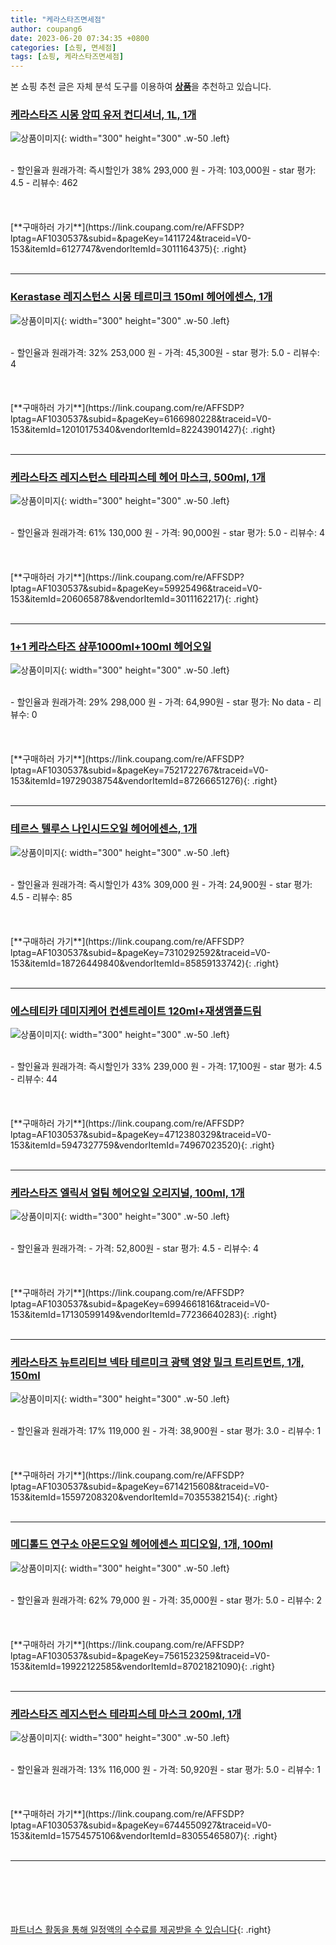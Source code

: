 ```yaml
---
title: "케라스타즈면세점"
author: coupang6
date: 2023-06-20 07:34:35 +0800
categories: [쇼핑, 면세점]
tags: [쇼핑, 케라스타즈면세점]
---
```


본 쇼핑 추천 글은 자체 분석 도구를 이용하여 [**상품**](https://link.coupang.com/a/bao1ui)을 추천하고 있습니다.

### [케라스타즈 시몽 앙띠 유저 컨디셔너, 1L, 1개](https://link.coupang.com/re/AFFSDP?lptag=AF1030537&subid=&pageKey=1411724&traceid=V0-153&itemId=6127747&vendorItemId=3011164375)

![상품이미지](https://thumbnail7.coupangcdn.com/thumbnails/remote/230x230ex/image/vendor_inventory/images/2019/01/16/10/6/9c5050ec-5879-4bd6-a3a6-d9e52639529a.jpg){: width="300" height="300" .w-50 .left}


<br>
- 할인율과 원래가격: 즉시할인가 38%  293,000   원
- 가격: 103,000원
- star 평가: 4.5
- 리뷰수: 462
<br>
<br>
<br>
<br>
[**구매하러 가기**](https://link.coupang.com/re/AFFSDP?lptag=AF1030537&subid=&pageKey=1411724&traceid=V0-153&itemId=6127747&vendorItemId=3011164375){: .right}
<br>
<br>

---

### [Kerastase 레지스턴스 시몽 테르미크 150ml 헤어에센스, 1개](https://link.coupang.com/re/AFFSDP?lptag=AF1030537&subid=&pageKey=6166980228&traceid=V0-153&itemId=12010175340&vendorItemId=82243901427)

![상품이미지](https://thumbnail6.coupangcdn.com/thumbnails/remote/230x230ex/image/vendor_inventory/a6cb/1c29010678594969c56446b58626ffa18cef0db210adbec039b9a8e26fc4.jpg){: width="300" height="300" .w-50 .left}


<br>
- 할인율과 원래가격: 32%  253,000   원
- 가격: 45,300원
- star 평가: 5.0
- 리뷰수: 4
<br>
<br>
<br>
<br>
[**구매하러 가기**](https://link.coupang.com/re/AFFSDP?lptag=AF1030537&subid=&pageKey=6166980228&traceid=V0-153&itemId=12010175340&vendorItemId=82243901427){: .right}
<br>
<br>

---

### [케라스타즈 레지스턴스 테라피스테 헤어 마스크, 500ml, 1개](https://link.coupang.com/re/AFFSDP?lptag=AF1030537&subid=&pageKey=59925496&traceid=V0-153&itemId=206065878&vendorItemId=3011162217)

![상품이미지](https://thumbnail8.coupangcdn.com/thumbnails/remote/230x230ex/image/vendor_inventory/bb5d/d22d63e333adccab2e191cfc27da08ed8c56d7236af5e6f518334dd08181.jpg){: width="300" height="300" .w-50 .left}


<br>
- 할인율과 원래가격: 61%  130,000   원
- 가격: 90,000원
- star 평가: 5.0
- 리뷰수: 4
<br>
<br>
<br>
<br>
[**구매하러 가기**](https://link.coupang.com/re/AFFSDP?lptag=AF1030537&subid=&pageKey=59925496&traceid=V0-153&itemId=206065878&vendorItemId=3011162217){: .right}
<br>
<br>

---

### [1+1 케라스타즈 샴푸1000ml+100ml 헤어오일](https://link.coupang.com/re/AFFSDP?lptag=AF1030537&subid=&pageKey=7521722767&traceid=V0-153&itemId=19729038754&vendorItemId=87266651276)

![상품이미지](https://thumbnail6.coupangcdn.com/thumbnails/remote/230x230ex/image/vendor_inventory/90e9/7f580eca1c9cd784deb8b84363e003b257fab0deb0691237fe35f2587055.jpg){: width="300" height="300" .w-50 .left}


<br>
- 할인율과 원래가격: 29%  298,000   원
- 가격: 64,990원
- star 평가: No data
- 리뷰수: 0
<br>
<br>
<br>
<br>
[**구매하러 가기**](https://link.coupang.com/re/AFFSDP?lptag=AF1030537&subid=&pageKey=7521722767&traceid=V0-153&itemId=19729038754&vendorItemId=87266651276){: .right}
<br>
<br>

---

### [테르스 텔루스 나인시드오일 헤어에센스, 1개](https://link.coupang.com/re/AFFSDP?lptag=AF1030537&subid=&pageKey=7310292592&traceid=V0-153&itemId=18726449840&vendorItemId=85859133742)

![상품이미지](https://thumbnail7.coupangcdn.com/thumbnails/remote/230x230ex/image/vendor_inventory/b43f/c67755eb6cb6a28d8bf476538610122acacdadc553bc90e57eab6b458a57.jpg){: width="300" height="300" .w-50 .left}


<br>
- 할인율과 원래가격: 즉시할인가 43%  309,000   원
- 가격: 24,900원
- star 평가: 4.5
- 리뷰수: 85
<br>
<br>
<br>
<br>
[**구매하러 가기**](https://link.coupang.com/re/AFFSDP?lptag=AF1030537&subid=&pageKey=7310292592&traceid=V0-153&itemId=18726449840&vendorItemId=85859133742){: .right}
<br>
<br>

---

### [에스테티카 데미지케어 컨센트레이트 120ml+재생앰플드림](https://link.coupang.com/re/AFFSDP?lptag=AF1030537&subid=&pageKey=4712380329&traceid=V0-153&itemId=5947327759&vendorItemId=74967023520)

![상품이미지](https://thumbnail9.coupangcdn.com/thumbnails/remote/230x230ex/image/vendor_inventory/6518/85468a74698aa09df20f30e3a803513d29335a342b5da7ea29978b841b3d.jpg){: width="300" height="300" .w-50 .left}


<br>
- 할인율과 원래가격: 즉시할인가 33%  239,000   원
- 가격: 17,100원
- star 평가: 4.5
- 리뷰수: 44
<br>
<br>
<br>
<br>
[**구매하러 가기**](https://link.coupang.com/re/AFFSDP?lptag=AF1030537&subid=&pageKey=4712380329&traceid=V0-153&itemId=5947327759&vendorItemId=74967023520){: .right}
<br>
<br>

---

### [케라스타즈 엘릭서 얼팀 헤어오일 오리지널, 100ml, 1개](https://link.coupang.com/re/AFFSDP?lptag=AF1030537&subid=&pageKey=6994661816&traceid=V0-153&itemId=17130599149&vendorItemId=77236640283)

![상품이미지](https://thumbnail6.coupangcdn.com/thumbnails/remote/230x230ex/image/vendor_inventory/e78f/4583c1fc848da8ebd99ad8b475e3e824057a25a0a02644b99e97e85c1850.jpg){: width="300" height="300" .w-50 .left}


<br>
- 할인율과 원래가격: 
- 가격: 52,800원
- star 평가: 4.5
- 리뷰수: 4
<br>
<br>
<br>
<br>
[**구매하러 가기**](https://link.coupang.com/re/AFFSDP?lptag=AF1030537&subid=&pageKey=6994661816&traceid=V0-153&itemId=17130599149&vendorItemId=77236640283){: .right}
<br>
<br>

---

### [케라스타즈 뉴트리티브 넥타 테르미크 광택 영양 밀크 트리트먼트, 1개, 150ml](https://link.coupang.com/re/AFFSDP?lptag=AF1030537&subid=&pageKey=6714215608&traceid=V0-153&itemId=15597208320&vendorItemId=70355382154)

![상품이미지](https://thumbnail6.coupangcdn.com/thumbnails/remote/230x230ex/image/vendor_inventory/8b2d/8dc77007d9d19dc2ba466ab90d93739228f98b84eedc0bbb67c0276eada0.png){: width="300" height="300" .w-50 .left}


<br>
- 할인율과 원래가격: 17%  119,000   원
- 가격: 38,900원
- star 평가: 3.0
- 리뷰수: 1
<br>
<br>
<br>
<br>
[**구매하러 가기**](https://link.coupang.com/re/AFFSDP?lptag=AF1030537&subid=&pageKey=6714215608&traceid=V0-153&itemId=15597208320&vendorItemId=70355382154){: .right}
<br>
<br>

---

### [메디톨드 연구소 아몬드오일 헤어에센스 피디오일, 1개, 100ml](https://link.coupang.com/re/AFFSDP?lptag=AF1030537&subid=&pageKey=7561523259&traceid=V0-153&itemId=19922122585&vendorItemId=87021821090)

![상품이미지](https://thumbnail6.coupangcdn.com/thumbnails/remote/230x230ex/image/vendor_inventory/3a5c/cc59ec7f97466219501b2c41dc63a167094d8fb31b045aad435d3db5c399.jpg){: width="300" height="300" .w-50 .left}


<br>
- 할인율과 원래가격: 62%  79,000   원
- 가격: 35,000원
- star 평가: 5.0
- 리뷰수: 2
<br>
<br>
<br>
<br>
[**구매하러 가기**](https://link.coupang.com/re/AFFSDP?lptag=AF1030537&subid=&pageKey=7561523259&traceid=V0-153&itemId=19922122585&vendorItemId=87021821090){: .right}
<br>
<br>

---

### [케라스타즈 레지스턴스 테라피스테 마스크 200ml, 1개](https://link.coupang.com/re/AFFSDP?lptag=AF1030537&subid=&pageKey=6744550927&traceid=V0-153&itemId=15754575106&vendorItemId=83055465807)

![상품이미지](https://thumbnail10.coupangcdn.com/thumbnails/remote/230x230ex/image/vendor_inventory/d110/6362e958d2dd4bfb16394677ef7d9719a135f8a73e9e0e67f15bff607206.jpg){: width="300" height="300" .w-50 .left}


<br>
- 할인율과 원래가격: 13%  116,000   원
- 가격: 50,920원
- star 평가: 5.0
- 리뷰수: 1
<br>
<br>
<br>
<br>
[**구매하러 가기**](https://link.coupang.com/re/AFFSDP?lptag=AF1030537&subid=&pageKey=6744550927&traceid=V0-153&itemId=15754575106&vendorItemId=83055465807){: .right}
<br>
<br>

---
<br><br><br><br><br> [파트너스 활동을 통해 일정액의 수수료를 제공받을 수 있습니다](https://link.coupang.com/a/bao1ui){: .right}